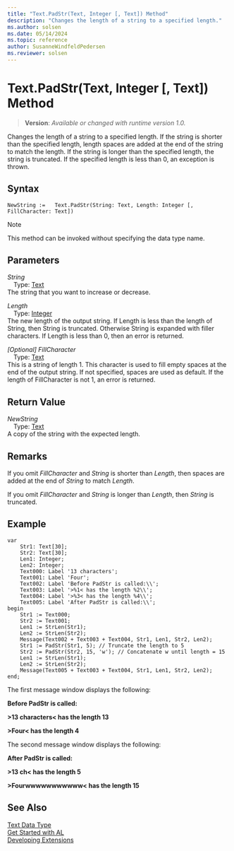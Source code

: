 ```yaml
---
title: "Text.PadStr(Text, Integer [, Text]) Method"
description: "Changes the length of a string to a specified length."
ms.author: solsen
ms.date: 05/14/2024
ms.topic: reference
author: SusanneWindfeldPedersen
ms.reviewer: solsen
---
```

[//]: # (START>DO_NOT_EDIT)
[//]: # (IMPORTANT:Do not edit any of the content between here and the END>DO_NOT_EDIT.)
[//]: # (Any modifications should be made in the .xml files in the ModernDev repo.)
# Text.PadStr(Text, Integer [, Text]) Method
> **Version**: _Available or changed with runtime version 1.0._

Changes the length of a string to a specified length. If the string is shorter than the specified length, length spaces are added at the end of the string to match the length. If the string is longer than the specified length, the string is truncated. If the specified length is less than 0, an exception is thrown.


## Syntax
```AL
NewString :=   Text.PadStr(String: Text, Length: Integer [, FillCharacter: Text])
```
> [!NOTE]
> This method can be invoked without specifying the data type name.
## Parameters
*String*  
&emsp;Type: [Text](text-data-type.md)  
The string that you want to increase or decrease.  

*Length*  
&emsp;Type: [Integer](../integer/integer-data-type.md)  
The new length of the output string. If Length is less than the length of String, then String is truncated. Otherwise String is expanded with filler characters. If Length is less than 0, then an error is returned.  

*[Optional] FillCharacter*  
&emsp;Type: [Text](text-data-type.md)  
This is a string of length 1. This character is used to fill empty spaces at the end of the output string. If not specified, spaces are used as default. If the length of FillCharacter is not 1, an error is returned.  


## Return Value
*NewString*  
&emsp;Type: [Text](text-data-type.md)  
A copy of the string with the expected length.


[//]: # (IMPORTANT: END>DO_NOT_EDIT)

## Remarks  
 If you omit *FillCharacter* and *String* is shorter than *Length*, then spaces are added at the end of *String* to match *Length*.  
  
 If you omit *FillCharacter* and *String* is longer than *Length*, then *String* is truncated.  
  
## Example  

```al
var
    Str1: Text[30];
    Str2: Text[30];
    Len1: Integer;
    Len2: Integer;
    Text000: Label '13 characters';
    Text001: Label 'Four';
    Text002: Label 'Before PadStr is called:\\';
    Text003: Label '>%1< has the length %2\\';
    Text004: Label '>%3< has the length %4\\';  
    Text005: Label 'After PadStr is called:\\';    
begin
    Str1 := Text000;  
    Str2 := Text001;  
    Len1 := StrLen(Str1);  
    Len2 := StrLen(Str2);  
    Message(Text002 + Text003 + Text004, Str1, Len1, Str2, Len2);  
    Str1 := PadStr(Str1, 5); // Truncate the length to 5  
    Str2 := PadStr(Str2, 15, 'w'); // Concatenate w until length = 15  
    Len1 := StrLen(Str1);  
    Len2 := StrLen(Str2);  
    Message(Text005 + Text003 + Text004, Str1, Len1, Str2, Len2);  
end;
```  
  
 The first message window displays the following:  
  
 **Before PadStr is called:**  
  
 **>13 characters\< has the length 13**  
  
 **>Four\< has the length 4**  
  
 The second message window displays the following:  
  
 **After PadStr is called:**  
  
 **>13 ch\< has the length 5**  
  
 **>Fourwwwwwwwwwww\< has the length 15**  

## See Also
[Text Data Type](text-data-type.md)  
[Get Started with AL](../../devenv-get-started.md)  
[Developing Extensions](../../devenv-dev-overview.md)